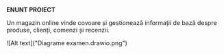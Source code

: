 **ENUNT PROIECT**

Un magazin online vinde covoare și gestionează informații de bază despre produse, clienți, comenzi și recenzii. 

![Alt text]("Diagrame examen.drawio.png")
